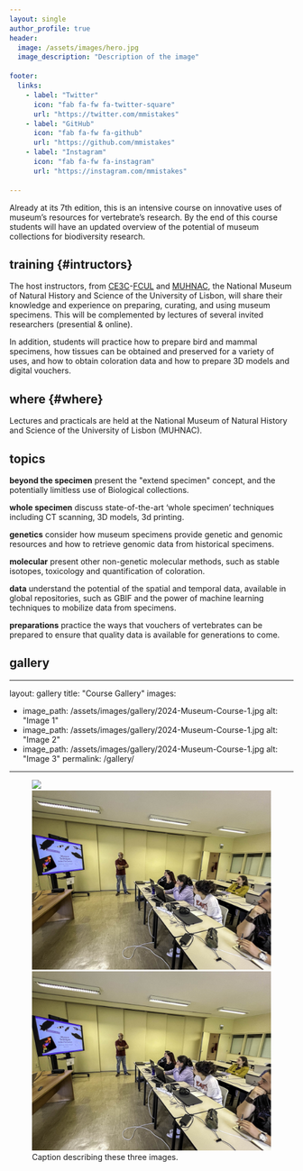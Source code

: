 ```yaml
---
layout: single
author_profile: true
header:
  image: /assets/images/hero.jpg
  image_description: "Description of the image"

footer:
  links:
    - label: "Twitter"
      icon: "fab fa-fw fa-twitter-square"
      url: "https://twitter.com/mmistakes"
    - label: "GitHub"
      icon: "fab fa-fw fa-github"
      url: "https://github.com/mmistakes"
    - label: "Instagram"
      icon: "fab fa-fw fa-instagram"
      url: "https://instagram.com/mmistakes"

---
```


Already at its 7th edition, this is an intensive course on innovative uses of museum’s resources for vertebrate’s research. By the end of this course students will have an updated overview of the potential of museum collections for biodiversity research.

## training {#intructors}

The host instructors, from [CE3C](https://www.ce3c.pt)-[FCUL](https://ciencias.ulisboa.pt) and [MUHNAC](https://www.museus.ulisboa.pt/museu-nacional-de-historia-natural-e-da-ciencia), the National Museum of Natural History and Science of the University of Lisbon, will share their knowledge and experience on preparing, curating, and using museum specimens. This will be complemented by lectures of several invited researchers (presential & online).

In addition, students will practice how to prepare bird and mammal specimens, how tissues can be obtained and preserved for a variety of uses, and how to obtain coloration data and how to prepare 3D models and digital vouchers.

## where {#where}

Lectures and practicals are held at the National Museum of Natural History and Science of the University of Lisbon (MUHNAC).


## topics

**beyond the specimen**
present the "extend specimen" concept, and the potentially limitless use of Biological collections.

**whole specimen**
discuss state-of-the-art ‘whole specimen’ techniques including CT scanning, 3D models, 3d printing.

**genetics**
consider how museum specimens provide genetic and genomic resources and how to retrieve genomic data from historical specimens.

**molecular**
present other non-genetic molecular methods, such as stable isotopes, toxicology and quantification of coloration.

**data**
understand the potential of the spatial and temporal data, available in global repositories, such as GBIF and the power of machine learning techniques to mobilize data from specimens.

**preparations**
practice the ways that vouchers of vertebrates can be prepared to ensure that quality data is available for generations to come.

## gallery

---
layout: gallery
title: "Course Gallery"
images:
  - image_path: /assets/images/gallery/2024-Museum-Course-1.jpg
    alt: "Image 1"
  - image_path: /assets/images/gallery/2024-Museum-Course-1.jpg
    alt: "Image 2"
  - image_path: /assets/images/gallery/2024-Museum-Course-1.jpg
    alt: "Image 3"
permalink: /gallery/
---



<figure class="third">
	<img src="images/gallery/2024-Museum-Course-1.jpg">
	<img src="/assets/images/gallery/2024-Museum-Course-1.jpg">
	<img src="/assets/images/gallery/2024-Museum-Course-1.jpg">
	<figcaption>Caption describing these three images.</figcaption>
</figure>


